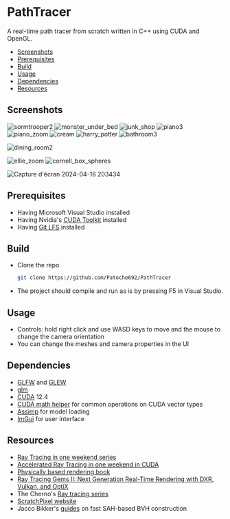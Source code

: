 # PathTracer

A real-time path tracer from scratch written in C++ using CUDA and OpenGL.

- [Screenshots](#screenshots)
- [Prerequisites](#prerequisites)
- [Build](#build)
- [Usage](#usage)
- [Dependencies](#dependencies)
- [Resources](#resources)

## Screenshots

![sormtrooper2](https://github.com/Patoche692/PathTracer/assets/54531293/2de0eb11-19db-48f7-860c-96747e73c734)
![monster_under_bed](https://github.com/Patoche692/PathTracer/assets/54531293/fdd2a636-e2ef-47cf-8449-c7b2c030d534)
![junk_shop](https://github.com/Patoche692/PathTracer/assets/54531293/1c46544b-8889-4b02-bd82-86924ffc36b3)
![piano3](https://github.com/Patoche692/PathTracer/assets/54531293/905c2bce-2aac-4b43-818e-ff928d16aab4)
![piano_zoom](https://github.com/Patoche692/PathTracer/assets/54531293/138c3838-6097-49fd-a905-b48878f885d9)
![cream](https://github.com/Patoche692/PathTracer/assets/54531293/e42bb0fb-dedb-41fa-aea2-b2ab2f864161)
![harry_potter](https://github.com/Patoche692/PathTracer/assets/54531293/eaf5fdb6-845c-4a3d-9dde-4c61c1286af2)
![bathroom3](https://github.com/Patoche692/PathTracer/assets/54531293/8b840e93-0b22-416f-a18d-25a381d7eb29)
<!--![bathroom2](https://github.com/Patoche692/PathTracer/assets/54531293/47cddedc-bea7-43db-9d60-f91815e12622) -->
![dining_room2](https://github.com/Patoche692/PathTracer/assets/54531293/667db080-381b-487b-8761-befd88f85b14)
<!--![living_room2](https://github.com/Patoche692/PathTracer/assets/54531293/c8c989b9-af19-46f2-9a47-fa36aa88ab3b) -->
![ellie_zoom](https://github.com/Patoche692/PathTracer/assets/54531293/edc16123-270e-42b9-89d0-c1b843d8688d)
![cornell_box_spheres](https://github.com/Patoche692/PathTracer/assets/54531293/c8028e26-bb3d-45f5-bfdf-d8e1849d3c39)
<!-- ![golden_dragon_zoom](https://github.com/Patoche692/PathTracer/assets/54531293/82be7fb0-20bd-4504-890c-4f38c00326bd) -->
![Capture d'écran 2024-04-16 203434](https://github.com/Patoche692/PathTracer/assets/54531293/a9075449-c786-4401-b6a8-28b693f81e51)
<!--![Capture d'écran 2024-04-16 215226](https://github.com/Patoche692/PathTracer/assets/54531293/8c01378b-80f8-4bb3-b411-3a30cd65ad82) -->


## Prerequisites
- Having Microsoft Visual Studio installed
- Having Nvidia's [CUDA Toolkit](https://developer.nvidia.com/cuda-downloads) installed
- Having [Git LFS](https://git-lfs.com) installed

## Build
- Clone the repo
   ```sh
   git clone https://github.com/Patoche692/PathTracer
   ```
- The project should compile and run as is by pressing F5 in Visual Studio.

## Usage
- Controls: hold right click and use WASD keys to move and the mouse to change the camera orientation
- You can change the meshes and camera properties in the UI

## Dependencies
- [GLFW](https://www.glfw.org) and [GLEW](https://glew.sourceforge.net)
- [glm](https://github.com/g-truc/glm)
- [CUDA](https://developer.nvidia.com/cuda-downloads) 12.4
- [CUDA math helper](https://github.com/NVIDIA/cuda-samples/blob/master/Common/helper_math.h) for common operations on CUDA vector types
- [Assimp](https://github.com/assimp/assimp) for model loading
- [ImGui](https://github.com/ocornut/imgui) for user interface


## Resources
- [Ray Tracing in one weekend series](https://raytracing.github.io)
- [Accelerated Ray Tracing in one weekend in CUDA](https://developer.nvidia.com/blog/accelerated-ray-tracing-cuda/)
- [Physically based rendering book](https://www.pbr-book.org/4ed/contents)
- [Ray Tracing Gems II: Next Generation Real-Time Rendering with DXR, Vulkan, and OptiX](https://www.realtimerendering.com/raytracinggems/rtg2/index.html)
- The Cherno's [Ray tracing series](https://www.youtube.com/playlist?list=PLlrATfBNZ98edc5GshdBtREv5asFW3yXl)
- [ScratchPixel website](https://scratchapixel.com)
- Jacco Bikker's [guides](https://jacco.ompf2.com/2022/04/13/how-to-build-a-bvh-part-1-basics/) on fast SAH-based BVH construction
